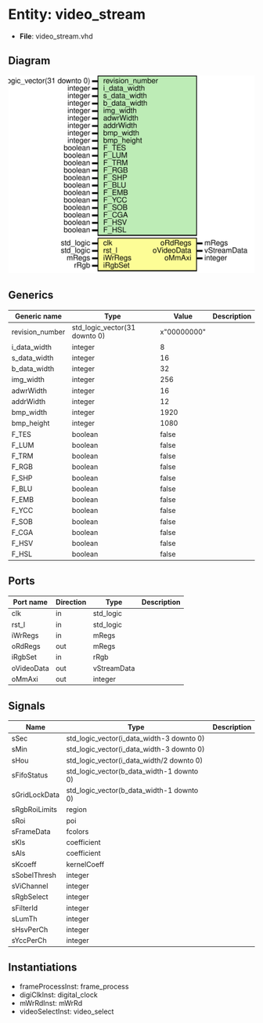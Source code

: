 # Entity: video_stream 

- **File**: video_stream.vhd
## Diagram

![Diagram](video_stream.svg "Diagram")
## Generics

| Generic name    | Type                          | Value       | Description |
| --------------- | ----------------------------- | ----------- | ----------- |
| revision_number | std_logic_vector(31 downto 0) | x"00000000" |             |
| i_data_width    | integer                       | 8           |             |
| s_data_width    | integer                       | 16          |             |
| b_data_width    | integer                       | 32          |             |
| img_width       | integer                       | 256         |             |
| adwrWidth       | integer                       | 16          |             |
| addrWidth       | integer                       | 12          |             |
| bmp_width       | integer                       | 1920        |             |
| bmp_height      | integer                       | 1080        |             |
| F_TES           | boolean                       | false       |             |
| F_LUM           | boolean                       | false       |             |
| F_TRM           | boolean                       | false       |             |
| F_RGB           | boolean                       | false       |             |
| F_SHP           | boolean                       | false       |             |
| F_BLU           | boolean                       | false       |             |
| F_EMB           | boolean                       | false       |             |
| F_YCC           | boolean                       | false       |             |
| F_SOB           | boolean                       | false       |             |
| F_CGA           | boolean                       | false       |             |
| F_HSV           | boolean                       | false       |             |
| F_HSL           | boolean                       | false       |             |
## Ports

| Port name  | Direction | Type        | Description |
| ---------- | --------- | ----------- | ----------- |
| clk        | in        | std_logic   |             |
| rst_l      | in        | std_logic   |             |
| iWrRegs    | in        | mRegs       |             |
| oRdRegs    | out       | mRegs       |             |
| iRgbSet    | in        | rRgb        |             |
| oVideoData | out       | vStreamData |             |
| oMmAxi     | out       | integer     |             |
## Signals

| Name          | Type                                      | Description |
| ------------- | ----------------------------------------- | ----------- |
| sSec          | std_logic_vector(i_data_width-3 downto 0) |             |
| sMin          | std_logic_vector(i_data_width-3 downto 0) |             |
| sHou          | std_logic_vector(i_data_width/2 downto 0) |             |
| sFifoStatus   | std_logic_vector(b_data_width-1 downto 0) |             |
| sGridLockData | std_logic_vector(b_data_width-1 downto 0) |             |
| sRgbRoiLimits | region                                    |             |
| sRoi          | poi                                       |             |
| sFrameData    | fcolors                                   |             |
| sKls          | coefficient                               |             |
| sAls          | coefficient                               |             |
| sKcoeff       | kernelCoeff                               |             |
| sSobelThresh  | integer                                   |             |
| sViChannel    | integer                                   |             |
| sRgbSelect    | integer                                   |             |
| sFilterId     | integer                                   |             |
| sLumTh        | integer                                   |             |
| sHsvPerCh     | integer                                   |             |
| sYccPerCh     | integer                                   |             |
## Instantiations

- frameProcessInst: frame_process
- digiClkInst: digital_clock
- mWrRdInst: mWrRd
- videoSelectInst: video_select
